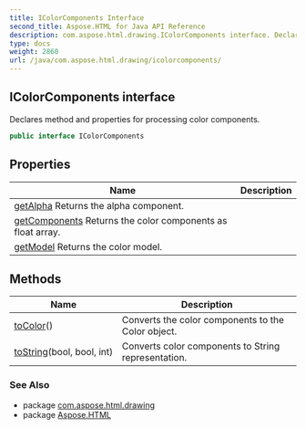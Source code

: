 ```yaml
---
title: IColorComponents Interface
second_title: Aspose.HTML for Java API Reference
description: com.aspose.html.drawing.IColorComponents interface. Declares method and properties for processing color components
type: docs
weight: 2860
url: /java/com.aspose.html.drawing/icolorcomponents/
---
```

## IColorComponents interface

Declares method and properties for processing color components.

```java
public interface IColorComponents
```

## Properties

| Name | Description |
| --- | --- |
| [getAlpha](../../com.aspose.html.drawing/icolorcomponents/alpha/) Returns the alpha component. |
| [getComponents](../../com.aspose.html.drawing/icolorcomponents/components/) Returns the color components as float array. |
| [getModel](../../com.aspose.html.drawing/icolorcomponents/model/) Returns the color model. |

## Methods

| Name | Description |
| --- | --- |
| [toColor](../../com.aspose.html.drawing/icolorcomponents/tocolor/)() | Converts the color components to the Color object. |
| [toString](../../com.aspose.html.drawing/icolorcomponents/toString/)(bool, bool, int) | Converts color components to String representation. |

### See Also

* package [com.aspose.html.drawing](../../com.aspose.html.drawing/)
* package [Aspose.HTML](../../)
